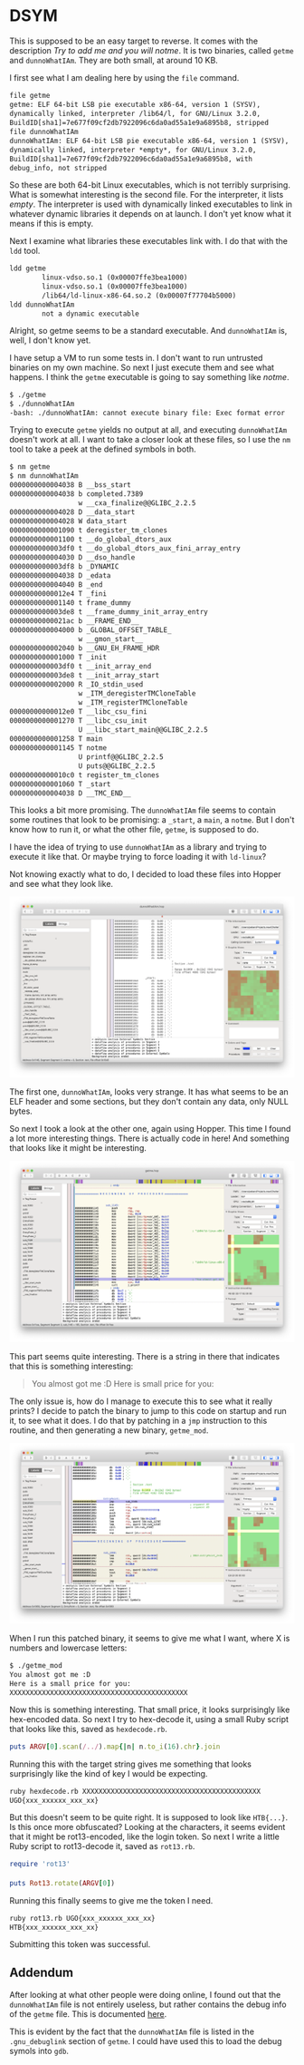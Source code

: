 # DSYM

This is supposed to be an easy target to reverse. It comes with the description
*Try to add me and you will notme*. It is two binaries, called `getme` and
`dunnoWhatIAm`. They are both small, at around 10 KB. 

I first see what I am dealing here by using the `file` command.

    file getme
    getme: ELF 64-bit LSB pie executable x86-64, version 1 (SYSV), dynamically linked, interpreter /lib64/l, for GNU/Linux 3.2.0, BuildID[sha1]=7e677f09cf2db7922096c6da0ad55a1e9a6895b8, stripped
    file dunnoWhatIAm
    dunnoWhatIAm: ELF 64-bit LSB pie executable x86-64, version 1 (SYSV), dynamically linked, interpreter *empty*, for GNU/Linux 3.2.0, BuildID[sha1]=7e677f09cf2db7922096c6da0ad55a1e9a6895b8, with debug_info, not stripped

So these are both 64-bit Linux executables, which is not terribly surprising.
What is somewhat interesting is the second file. For the interpreter, it lists *empty*.
The interpreter is used with dynamically linked executables to link in whatever
dynamic libraries it depends on at launch. I don't yet know what it means if
this is empty.

Next I examine what libraries these executables link with. I do that with
the `ldd` tool.

    ldd getme
            linux-vdso.so.1 (0x00007ffe3bea1000)
            linux-vdso.so.1 (0x00007ffe3bea1000)
            /lib64/ld-linux-x86-64.so.2 (0x00007f77704b5000)
    ldd dunnoWhatIAm
            not a dynamic executable

Alright, so getme seems to be a standard executable. And `dunnoWhatIAm` is,
well, I don't know yet. 

I have setup a VM to run some tests in. I don't want to run untrusted binaries
on my own machine. So next I just execute them and see what happens. I think the
`getme` executable is going to say something like *notme*.

    $ ./getme
    $ ./dunnoWhatIAm
    -bash: ./dunnoWhatIAm: cannot execute binary file: Exec format error

Trying to execute `getme` yields no output at all, and executing `dunnoWhatIAm`
doesn't work at all. I want to take a closer look at these files, so I use the
`nm` tool to take a peek at the defined symbols in both.

    $ nm getme
    $ nm dunnoWhatIAm
    0000000000004038 B __bss_start
    0000000000004038 b completed.7389
                     w __cxa_finalize@@GLIBC_2.2.5
    0000000000004028 D __data_start
    0000000000004028 W data_start
    0000000000001090 t deregister_tm_clones
    0000000000001100 t __do_global_dtors_aux
    0000000000003df0 t __do_global_dtors_aux_fini_array_entry
    0000000000004030 D __dso_handle
    0000000000003df8 b _DYNAMIC
    0000000000004038 D _edata
    0000000000004040 B _end
    00000000000012e4 T _fini
    0000000000001140 t frame_dummy
    0000000000003de8 t __frame_dummy_init_array_entry
    00000000000021ac b __FRAME_END__
    0000000000004000 b _GLOBAL_OFFSET_TABLE_
                     w __gmon_start__
    0000000000002040 b __GNU_EH_FRAME_HDR
    0000000000001000 T _init
    0000000000003df0 t __init_array_end
    0000000000003de8 t __init_array_start
    0000000000002000 R _IO_stdin_used
                     w _ITM_deregisterTMCloneTable
                     w _ITM_registerTMCloneTable
    00000000000012e0 T __libc_csu_fini
    0000000000001270 T __libc_csu_init
                     U __libc_start_main@@GLIBC_2.2.5
    0000000000001258 T main
    0000000000001145 T notme
                     U printf@@GLIBC_2.2.5
                     U puts@@GLIBC_2.2.5
    00000000000010c0 t register_tm_clones
    0000000000001060 T _start
    0000000000004038 D __TMC_END__

This looks a bit more promising. The `dunnoWhatIAm` file seems to contain some
routines that look to be promising: a `_start`, a `main`, a `notme`. But I
don't know how to run it, or what the other file, `getme`, is supposed to do.

I have the idea of trying to use `dunnoWhatIAm` as a library and trying to
execute it like that. Or maybe trying to force loading it with `ld-linux`?

Not knowing exactly what to do, I decided to load these files into Hopper and
see what they look like.

![dunnoWhatIAm in Hopper](dsym/dunno-hopper.png)

The first one, `dunnoWhatIAm`, looks very strange. It has what seems to be an
ELF header and some sections, but they don't contain any data, only NULL bytes.

So next I took a look at the other one, again using Hopper. This time I found
a lot more interesting things. There is actually code in here! And something
that looks like it might be interesting.

![getme in Hopper](dsym/getme-hopper.png)

This part seems quite interesting. There is a string in there that indicates
that this is something interesting:

> You almost got me :D
> Here is small price for you: 

The only issue is, how do I manage to execute this to see what it really
prints? I decide to patch the binary to jump to this code on startup and
run it, to see what it does. I do that by patching in a `jmp` instruction
to this routine, and then generating a new binary, `getme_mod`.

![Patched main](dsym/getme-main.png)

When I run this patched binary, it seems to give me what I want, where X is
numbers and lowercase letters:

    $ ./getme_mod
    You almost got me :D
    Here is a small price for you: XXXXXXXXXXXXXXXXXXXXXXXXXXXXXXXXXXXXXXXXXXXX

Now this is something interesting. That small price, it looks surprisingly
like hex-encoded data. So next I try to hex-decode it, using a small Ruby script
that looks like this, saved as `hexdecode.rb`.

```ruby
puts ARGV[0].scan(/../).map{|n| n.to_i(16).chr}.join
```

Running this with the target string gives me something that looks surprisingly
like the kind of key I would be expecting.

    ruby hexdecode.rb XXXXXXXXXXXXXXXXXXXXXXXXXXXXXXXXXXXXXXXXXXXX
    UGO{xxx_xxxxxx_xxx_xx}

But this doesn't seem to be quite right. It is supposed to look like `HTB{...}`.
Is this once more obfuscated? Looking at the characters, it seems evident that
it might be rot13-encoded, like the login token. So next I write a little Ruby
script to rot13-decode it, saved as `rot13.rb`.

```ruby
require 'rot13'

puts Rot13.rotate(ARGV[0])
```

Running this finally seems to give me the token I need.

    ruby rot13.rb UGO{xxx_xxxxxx_xxx_xx}
    HTB{xxx_xxxxxx_xxx_xx}

Submitting this token was successful.

## Addendum

After looking at what other people were doing online, I found out that the
`dunnoWhatIAm` file is not entirely useless, but rather contains the debug info
of the `getme` file. This is documented [here](https://sourceware.org/gdb/onlinedocs/gdb/Separate-Debug-Files.html).

This is evident by the fact that the `dunnoWhatIAm` file is listed in the
`.gnu_debuglink` section of `getme`. I could have used this to load the debug
symols into `gdb`.
